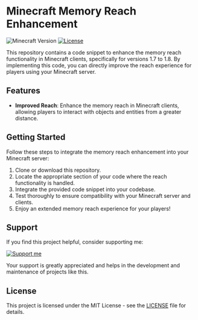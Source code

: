 # Minecraft Memory Reach Enhancement

![Minecraft Version](https://img.shields.io/badge/Minecraft-1.7%20to%201.8-green)
[![License](https://img.shields.io/badge/License-MIT-blue.svg)](LICENSE)

This repository contains a code snippet to enhance the memory reach functionality in Minecraft clients, specifically for versions 1.7 to 1.8. By implementing this code, you can directly improve the reach experience for players using your Minecraft server.

## Features

- **Improved Reach**: Enhance the memory reach in Minecraft clients, allowing players to interact with objects and entities from a greater distance.

## Getting Started

Follow these steps to integrate the memory reach enhancement into your Minecraft server:

1. Clone or download this repository.
2. Locate the appropriate section of your code where the reach functionality is handled.
3. Integrate the provided code snippet into your codebase.
4. Test thoroughly to ensure compatibility with your Minecraft server and clients.
5. Enjoy an extended memory reach experience for your players!

## Support

If you find this project helpful, consider supporting me:

[![Support me](https://streamelements.com/disabler/tip)](https://streamelements.com/disabler/tip)

Your support is greatly appreciated and helps in the development and maintenance of projects like this.

## License

This project is licensed under the MIT License - see the [LICENSE](LICENSE) file for details.
